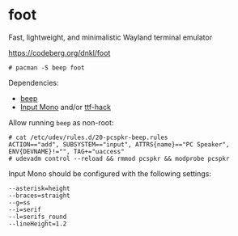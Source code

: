 # foot

Fast, lightweight, and minimalistic Wayland terminal emulator

https://codeberg.org/dnkl/foot

    # pacman -S beep foot

Dependencies:

- [beep](https://github.com/spkr-beep/beep)
- [Input Mono](https://input.djr.com/)
  and/or [ttf-hack](https://sourcefoundry.org/hack/)

Allow running `beep` as non-root:

    # cat /etc/udev/rules.d/20-pcspkr-beep.rules
    ACTION=="add", SUBSYSTEM=="input", ATTRS{name}=="PC Speaker", ENV{DEVNAME}!="", TAG+="uaccess"
    # udevadm control --reload && rmmod pcspkr && modprobe pcspkr

Input Mono should be configured with the following settings:

    --asterisk=height
    --braces=straight
    --g=ss
    --i=serif
    --l=serifs_round
    --lineHeight=1.2

